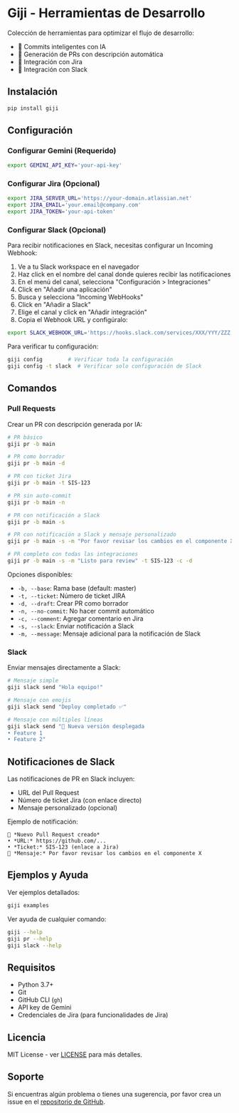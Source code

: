 # Giji - Herramientas de Desarrollo

Colección de herramientas para optimizar el flujo de desarrollo:
- 🤖 Commits inteligentes con IA
- 📝 Generación de PRs con descripción automática
- 🎫 Integración con Jira
- 🔔 Integración con Slack

## Instalación

```bash
pip install giji
```

## Configuración

### Configurar Gemini (Requerido)
```bash
export GEMINI_API_KEY='your-api-key'
```

### Configurar Jira (Opcional)
```bash
export JIRA_SERVER_URL='https://your-domain.atlassian.net'
export JIRA_EMAIL='your.email@company.com'
export JIRA_TOKEN='your-api-token'
```

### Configurar Slack (Opcional)
Para recibir notificaciones en Slack, necesitas configurar un Incoming Webhook:

1. Ve a tu Slack workspace en el navegador
2. Haz click en el nombre del canal donde quieres recibir las notificaciones
3. En el menú del canal, selecciona "Configuración > Integraciones"
4. Click en "Añadir una aplicación"
5. Busca y selecciona "Incoming WebHooks"
6. Click en "Añadir a Slack"
7. Elige el canal y click en "Añadir integración"
8. Copia el Webhook URL y configúralo:
```bash
export SLACK_WEBHOOK_URL='https://hooks.slack.com/services/XXX/YYY/ZZZ'
```

Para verificar tu configuración:
```bash
giji config        # Verificar toda la configuración
giji config -t slack  # Verificar solo configuración de Slack
```

## Comandos

### Pull Requests

Crear un PR con descripción generada por IA:
```bash
# PR básico
giji pr -b main

# PR como borrador
giji pr -b main -d

# PR con ticket Jira
giji pr -b main -t SIS-123

# PR sin auto-commit
giji pr -b main -n

# PR con notificación a Slack
giji pr -b main -s

# PR con notificación a Slack y mensaje personalizado
giji pr -b main -s -m "Por favor revisar los cambios en el componente X"

# PR completo con todas las integraciones
giji pr -b main -s -m "Listo para review" -t SIS-123 -c -d
```

Opciones disponibles:
- `-b, --base`: Rama base (default: master)
- `-t, --ticket`: Número de ticket JIRA
- `-d, --draft`: Crear PR como borrador
- `-n, --no-commit`: No hacer commit automático
- `-c, --comment`: Agregar comentario en Jira
- `-s, --slack`: Enviar notificación a Slack
- `-m, --message`: Mensaje adicional para la notificación de Slack

### Slack

Enviar mensajes directamente a Slack:
```bash
# Mensaje simple
giji slack send "Hola equipo!"

# Mensaje con emojis
giji slack send "Deploy completado ✅"

# Mensaje con múltiples líneas
giji slack send "🚀 Nueva versión desplegada
• Feature 1
• Feature 2"
```

## Notificaciones de Slack

Las notificaciones de PR en Slack incluyen:
- URL del Pull Request
- Número de ticket Jira (con enlace directo)
- Mensaje personalizado (opcional)

Ejemplo de notificación:
```
🎉 *Nuevo Pull Request creado*
• *URL:* https://github.com/...
• *Ticket:* SIS-123 (enlace a Jira)
💬 *Mensaje:* Por favor revisar los cambios en el componente X
```

## Ejemplos y Ayuda

Ver ejemplos detallados:
```bash
giji examples
```

Ver ayuda de cualquier comando:
```bash
giji --help
giji pr --help
giji slack --help
```

## Requisitos

- Python 3.7+
- Git
- GitHub CLI (`gh`)
- API key de Gemini
- Credenciales de Jira (para funcionalidades de Jira)

## Licencia

MIT License - ver [LICENSE](LICENSE) para más detalles.


## Soporte

Si encuentras algún problema o tienes una sugerencia, por favor crea un issue en el [repositorio de GitHub](https://github.com/cometa/giji/issues).
